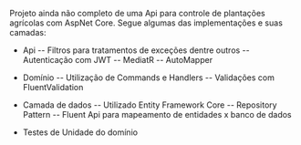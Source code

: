 Projeto ainda não completo de uma Api para controle de plantações agrícolas com AspNet Core. 
Segue algumas das implementações e suas camadas:
- Api
-- Filtros para tratamentos de exceções dentre outros
-- Autenticação com JWT
-- MediatR 
-- AutoMapper

- Domínio
-- Utilização de Commands e Handlers 
-- Validações com FluentValidation

- Camada de dados 
-- Utilizado Entity Framework Core
-- Repository Pattern
-- Fluent Api para mapeamento de entidades x banco de dados

- Testes de Unidade do domínio
